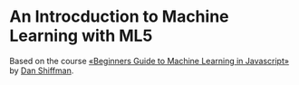 # An Introcduction to Machine Learning with ML5

Based on the course [«Beginners Guide to Machine Learning in Javascript»](https://www.youtube.com/playlist?list=PLRqwX-V7Uu6YPSwT06y_AEYTqIwbeam3y) by [Dan Shiffman](https://shiffman.net/).